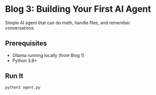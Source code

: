 # Blog 3: Building Your First AI Agent

Simple AI agent that can do math, handle files, and remember conversations.

## Prerequisites
- Ollama running locally (from Blog 1)
- Python 3.8+

## Run It
```bash
python3 agent.py